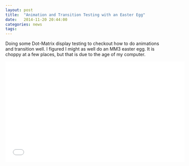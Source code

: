```yaml
---
layout: post
title:  "Animation and Transition Testing with an Easter Egg"
date:   2014-11-20 20:44:00
categories: news
tags:
---
```


Doing some Dot-Matrix display testing to checkout how to do animations and transition well. I figured I might as well do an MM3 easter egg. It is choppy at a few places, but that is due to the age of my computer.

<iframe width="560" height="315" src="//www.youtube.com/embed/r_s3XR8arpk" frameborder="0" allowfullscreen></iframe>
